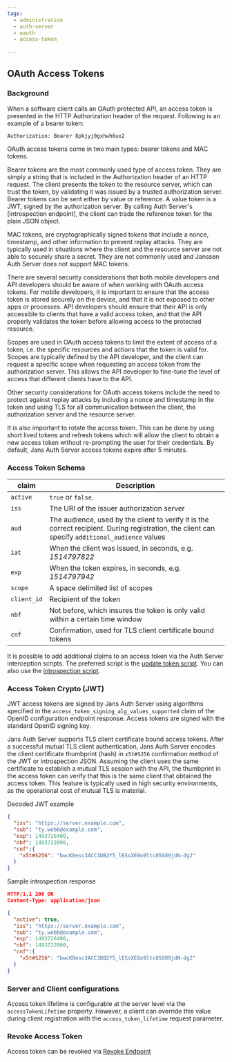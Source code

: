 ```yaml
---
tags:
  - administration
  - auth-server
  - oauth
  - access-token
  
---
```


## OAuth Access Tokens

### Background

When a software client calls an OAuth protected API, an access token is presented
in the HTTP Authorization header of the request. Following is an example of a
bearer token:

```
Authorization: Bearer 8pkjyj0gxhwh6ux2
```

OAuth access tokens come in two main types: bearer tokens and MAC tokens.

Bearer tokens are the most commonly used type of access token. They are simply
a string that is included in the Authorization header of an HTTP request. The
client presents the token to the resource server, which can trust the token,
by validating it was issued by a trusted authorization server. Bearer tokens
can be sent either by value or reference. A value token is a JWT, signed
by the authorization server. By calling Auth Server's [introspection endpoint],
the client can trade the reference token for the plain JSON object.

MAC tokens, are cryptographically signed tokens that include a nonce, timestamp,
and other information to prevent replay attacks. They are typically used in
situations where the client and the resource server are not able to securely
share a secret. They are not commonly used and Janssen Auth Server does
not support MAC tokens.

There are several security considerations that both mobile developers and API
developers should be aware of when working with OAuth access tokens. For mobile
developers, it is important to ensure that the access token is stored securely
on the device, and that it is not exposed to other apps or processes. API
developers should ensure that their API is only accessible to clients that have
a valid access token, and that the API properly validates the token before
allowing access to the protected resource.

Scopes are used in OAuth access tokens to limit the extent of access of a token,
i.e. the specific resources and actions that the token is valid for. Scopes are
typically defined by the API developer, and the client can request a specific
scope when requesting an access token from the authorization server. This allows
the API developer to fine-tune the level of access that different clients have
to the API.

Other security considerations for OAuth access tokens include the need to
protect against replay attacks by including a nonce and timestamp in the token
and using TLS for all communication between the client, the authorization
server and the resource server.

It is also important to rotate the access token. This can be done by using
short lived tokens and refresh tokens which will allow the client to obtain a
new access token without re-prompting the user for their credentials. By
default, Jans Auth Server access tokens expire after 5 minutes.

### Access Token Schema

| claim       | Description                                                                                                                                      |
|-------------|--------------------------------------------------------------------------------------------------------------------------------------------------|
| `active`    | `true` or `false`.                                                                                                                               |  
| `iss`       | The URI of the issuer authorization server                                                                                                       |
| `aud`       | The audience, used by the client to verify it is the correct recipient. During registration, the client can specify `additional_audience` values |
| `iat`       | When the client was issued, in seconds, e.g. *1514797822*                                                                                        |
| `exp`       | When the token expires, in seconds, e.g. *1514797942*                                                                                            |
| `scope`     | A space delimited list of scopes                                                                                                                 |
| `client_id` | Recipient of the token                                                                                                                           |
| `nbf`       | Not before, which insures the token is only valid within a certain time window                                                                   |
| `cnf`       | Confirmation, used for TLS client certificate bound tokens                                                                                       |

It is possible to add additional claims to an access token via the
Auth Server interception scripts. The preferred script is the
[update token script](../../developer/scripts/update-token.md). You can
also use the [introspection script](../../developer/scripts/introspection.md).

### Access Token Crypto (JWT)

JWT access tokens are signed by Jans Auth Server using
algorithms specified in the `access_token_signing_alg_values_supported`
claim of the OpenID configuration endpoint response. Access tokens are
signed with the standard OpenID signing key.

Jans Auth Server supports TLS client certificate bound access tokens. After
a successful mutual TLS client authentication, Jans Auth Server encodes the
client certificate thumbprint (hash) in `x5t#S256` confirmation method of the JWT or introspection
JSON. Assuming the client uses the same certificate to establish a mutual TLS
session with the API, the thumbprint in the access token can verify that this
is the same client that obtained the access token. This feature is typically
used in high security environments, as the operational cost of mutual TLS is
material.

Decoded JWT example
```json
{
  "iss": "https://server.example.com",
  "sub": "ty.webb@example.com",
  "exp": 1493726400,
  "nbf": 1493722800,
  "cnf":{
    "x5t#S256": "bwcK0esc3ACC3DB2Y5_lESsXE8o9ltc05O89jdN-dg2"
  }
}
```

Sample introspection response
```json
HTTP/1.1 200 OK
Content-Type: application/json

{
  "active": true,
  "iss": "https://server.example.com",
  "sub": "ty.webb@example.com",
  "exp": 1493726400,
  "nbf": 1493722800,
  "cnf":{
    "x5t#S256": "bwcK0esc3ACC3DB2Y5_lESsXE8o9ltc05O89jdN-dg2"
  }
}
```

### Server and Client configurations

Access token lifetime is configurable at the server level via the
`accessTokenLifetime` property. However, a client can override this value
during client registration with the `access_token_lifetime` request
parameter.

### Revoke Access Token

Access token can be revoked via [Revoke Endpoint](../endpoints/token-revocation.md)
